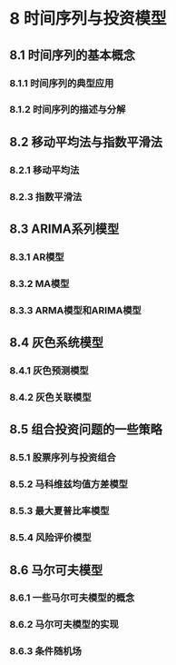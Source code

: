 # 8 时间序列与投资模型
## 8.1 时间序列的基本概念
### 8.1.1 时间序列的典型应用
### 8.1.2 时间序列的描述与分解
## 8.2 移动平均法与指数平滑法
### 8.2.1 移动平均法
### 8.2.3 指数平滑法
## 8.3 ARIMA系列模型
### 8.3.1 AR模型
### 8.3.2 MA模型
### 8.3.3 ARMA模型和ARIMA模型
## 8.4 灰色系统模型
### 8.4.1 灰色预测模型
### 8.4.2 灰色关联模型
## 8.5 组合投资问题的一些策略
### 8.5.1 股票序列与投资组合
### 8.5.2 马科维兹均值方差模型
### 8.5.3 最大夏普比率模型
### 8.5.4 风险评价模型
## 8.6 马尔可夫模型
### 8.6.1 一些马尔可夫模型的概念
### 8.6.2 马尔可夫模型的实现
### 8.6.3 条件随机场

